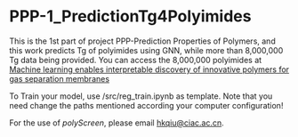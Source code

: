 # PPP-1_PredictionTg4Polyimides
This is the 1st part of project PPP-Prediction Properties of Polymers, and this work predicts Tg of polyimides using GNN, while more than 8,000,000 Tg data being provided. You can access the 8,000,000 polyimides at [Machine learning enables interpretable discovery of innovative polymers for gas separation membranes](https://www.science.org/doi/10.1126/sciadv.abn9545)

To Train your model, use /src/reg_train.ipynb as template. Note that you need change the paths mentioned according your computer configuration!

For the use of _polyScreen_, please email [hkqiu@ciac.ac.cn](hkqiu@ciac.ac.cn).
